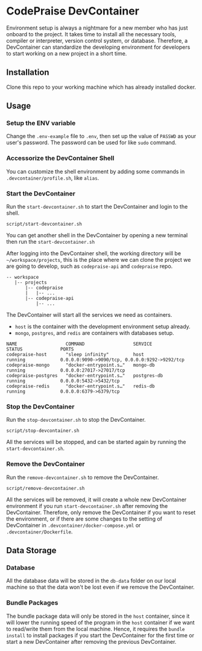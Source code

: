 # CodePraise DevContainer
Environment setup is always a nightmare for a new member who has just onboard to the project. It takes time to install all the necessary tools, compiler or interpreter, version control system, or database. Therefore, a DevContainer can standardize the developing environment for developers to start working on a new project in a short time.

## Installation
Clone this repo to your working machine which has already installed docker.

## Usage
### Setup the ENV variable
Change the `.env-example` file to `.env`, then set up the value of `PASSWD` as your user's password. The password can be used for like `sudo` command.

### Accessorize the DevContainer Shell
You can customize the shell environment by adding some commands in `.devcontainer/profile.sh`, like `alias`. 

### Start the DevContainer
Run the `start-devcontainer.sh` to start the DevContainer and login to the shell.
```
script/start-devcontainer.sh
```
You can get another shell in the DevContainer by opening a new terminal then run the `start-devcontainer.sh`

After logging into the DevContainer shell, the working directory will be `~/workspace/projects`, this is the place where we can clone the project we are going to develop, such as `codepraise-api` and `codepraise` repo.
```
-- workspace
   |-- projects
       |-- codepraise
       |   |-- ...
       |-- codepraise-api
           |-- ...
```

The DevContainer will start all the services we need as containers. 
* `host` is the container with the development environment setup already.
* `mongo`, `postgres`, and `redis` are containers with databases setup.
```
NAME                  COMMAND                  SERVICE             STATUS              PORTS
codepraise-host       "sleep infinity"         host                running             0.0.0.0:9090->9090/tcp, 0.0.0.0:9292->9292/tcp
codepraise-mongo      "docker-entrypoint.s…"   mongo-db            running             0.0.0.0:27017->27017/tcp
codepraise-postgres   "docker-entrypoint.s…"   postgres-db         running             0.0.0.0:5432->5432/tcp
codepraise-redis      "docker-entrypoint.s…"   redis-db            running             0.0.0.0:6379->6379/tcp
```

### Stop the DevContainer
Run the `stop-devcontainer.sh` to stop the DevContainer.
```
script/stop-devcontainer.sh
```

All the services will be stopped, and can be started again by running the `start-devcontainer.sh`.

### Remove the DevContainer
Run the `remove-devcontainer.sh` to remove the DevContainer.
```
script/remove-devcontainer.sh
```

All the services will be removed, it will create a whole new DevContainer environment if you run `start-devcontainer.sh` after removing the DevContainer. Therefore, only remove the DevContainer if you want to reset the environment, or if there are some changes to the setting of DevContainer in `.devcontainer/docker-compose.yml` or `.devcontainer/Dockerfile`.

## Data Storage
### Database
All the database data will be stored in the `db-data` folder on our local machine so that the data won't be lost even if we remove the DevContainer.

### Bundle Packages
The bundle package data will only be stored in the `host` container, since it will lower the running speed of the program in the `host` container if we want to read/write them from the local machine. 
Hence, it requires the `bundle install` to install packages if you start the DevContainer for the first time or start a new DevContainer after removing the previous DevContainer.

